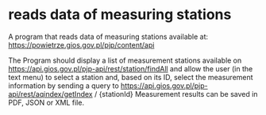 # reads data of measuring stations

A program that reads data of measuring stations available at: https://powietrze.gios.gov.pl/pjp/content/api

The Program should display a list of measurement stations available on https://api.gios.gov.pl/pjp-api/rest/station/findAll
and allow the user (in the text menu) to select a station and, based on its ID, select the measurement information by sending a query to
https://api.gios.gov.pl/pjp-api/rest/aqindex/getIndex / {stationId}
Measurement results can be saved in PDF, JSON or XML file.
